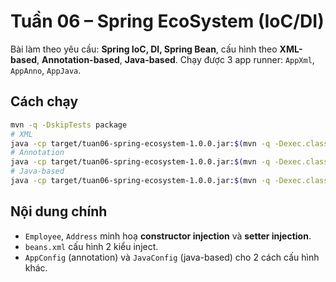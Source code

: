 # Tuần 06 – Spring EcoSystem (IoC/DI)

Bài làm theo yêu cầu: **Spring IoC, DI, Spring Bean**, cấu hình theo **XML-based**, **Annotation-based**, **Java-based**. Chạy được 3 app runner: `AppXml`, `AppAnno`, `AppJava`.

## Cách chạy
```bash
mvn -q -DskipTests package
# XML
java -cp target/tuan06-spring-ecosystem-1.0.0.jar:$(mvn -q -Dexec.classpathScope=runtime -Dexec.executable=echo --non-recursive org.codehaus.mojo:exec-maven-plugin:3.5.0:classpath -Dexec.args='%classpath%') com.example.lab6.AppXml
# Annotation
java -cp target/tuan06-spring-ecosystem-1.0.0.jar:$(mvn -q -Dexec.classpathScope=runtime -Dexec.executable=echo --non-recursive org.codehaus.mojo:exec-maven-plugin:3.5.0:classpath -Dexec.args='%classpath%') com.example.lab6.AppAnno
# Java-based
java -cp target/tuan06-spring-ecosystem-1.0.0.jar:$(mvn -q -Dexec.classpathScope=runtime -Dexec.executable=echo --non-recursive org.codehaus.mojo:exec-maven-plugin:3.5.0:classpath -Dexec.args='%classpath%') com.example.lab6.AppJava
```
## Nội dung chính
- `Employee`, `Address` minh hoạ **constructor injection** và **setter injection**.
- `beans.xml` cấu hình 2 kiểu inject.
- `AppConfig` (annotation) và `JavaConfig` (java-based) cho 2 cách cấu hình khác.
